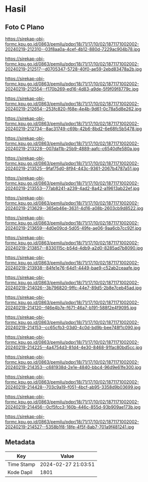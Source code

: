 # Hasil

## Foto C Plano

https://sirekap-obj-formc.kpu.go.id/0863/pemilu/pdpr/18/71/17/10/02/1871171002002-20240219-212310--03f8aa0a-4cef-4b12-880d-7229ac904b78.jpg

https://sirekap-obj-formc.kpu.go.id/0863/pemilu/pdpr/18/71/17/10/02/1871171002002-20240219-212517--d0705347-5728-40f0-ae59-2ebd83478a2b.jpg

https://sirekap-obj-formc.kpu.go.id/0863/pemilu/pdpr/18/71/17/10/02/1871171002002-20240219-212554--f170b269-ed16-4d83-a9de-5f9f09f8779c.jpg

https://sirekap-obj-formc.kpu.go.id/0863/pemilu/pdpr/18/71/17/10/02/1871171002002-20240219-212654--253fc820-f68e-4e4b-9d61-0c78a5d8e262.jpg

https://sirekap-obj-formc.kpu.go.id/0863/pemilu/pdpr/18/71/17/10/02/1871171002002-20240219-212734--8ac31749-c69b-42b6-8bd2-6e68fc5b5478.jpg

https://sirekap-obj-formc.kpu.go.id/0863/pemilu/pdpr/18/71/17/10/02/1871171002002-20240219-213228--007da11b-25b9-4889-aafc-c6540dfe580a.jpg

https://sirekap-obj-formc.kpu.go.id/0863/pemilu/pdpr/18/71/17/10/02/1871171002002-20240219-213525--9faf75d0-8f94-443c-9361-2067b4787a51.jpg

https://sirekap-obj-formc.kpu.go.id/0863/pemilu/pdpr/18/71/17/10/02/1871171002002-20240219-213553--77ab8241-a239-4ad2-8a42-a19613ab22ef.jpg

https://sirekap-obj-formc.kpu.go.id/0863/pemilu/pdpr/18/71/17/10/02/1871171002002-20240219-213629--365eb46e-3631-4d16-a08b-2603cb9d8522.jpg

https://sirekap-obj-formc.kpu.go.id/0863/pemilu/pdpr/18/71/17/10/02/1871171002002-20240219-213659--4d0e09cd-5d05-49fe-ae06-9aa6cb7cc92f.jpg

https://sirekap-obj-formc.kpu.go.id/0863/pemilu/pdpr/18/71/17/10/02/1871171002002-20240219-213857--8330115c-b54d-4db9-a2d0-8285ad7b8090.jpg

https://sirekap-obj-formc.kpu.go.id/0863/pemilu/pdpr/18/71/17/10/02/1871171002002-20240219-213938--84fe1e76-64d1-4449-bae9-c52ab2ceaafe.jpg

https://sirekap-obj-formc.kpu.go.id/0863/pemilu/pdpr/18/71/17/10/02/1871171002002-20240219-214026--3b796820-9ffc-44e7-89d5-2b8e7ceb45ad.jpg

https://sirekap-obj-formc.kpu.go.id/0863/pemilu/pdpr/18/71/17/10/02/1871171002002-20240219-214120--f46e4b7e-f671-46a7-b191-588f2e4f9095.jpg

https://sirekap-obj-formc.kpu.go.id/0863/pemilu/pdpr/18/71/17/10/02/1871171002002-20240219-214153--cc65cfb3-03d0-4c0d-bd9b-bee748f1c090.jpg

https://sirekap-obj-formc.kpu.go.id/0863/pemilu/pdpr/18/71/17/10/02/1871171002002-20240219-214225--4a4754d3-81d4-4e30-8468-91fac80bd5cc.jpg

https://sirekap-obj-formc.kpu.go.id/0863/pemilu/pdpr/18/71/17/10/02/1871171002002-20240219-214353--c681938d-2e1e-4840-bbc4-96d9e61fe300.jpg

https://sirekap-obj-formc.kpu.go.id/0863/pemilu/pdpr/18/71/17/10/02/1871171002002-20240219-214428--703c9a19-f051-4bcf-ab95-3358d9b03699.jpg

https://sirekap-obj-formc.kpu.go.id/0863/pemilu/pdpr/18/71/17/10/02/1871171002002-20240219-214456--0cf5fcc3-160b-446c-855d-93b909ae173b.jpg

https://sirekap-obj-formc.kpu.go.id/0863/pemilu/pdpr/18/71/17/10/02/1871171002002-20240219-214527--5358b1f8-18fe-4f5f-8ab7-701a9f481241.jpg


## Metadata

| Key        | Value               |
| ---------- | ------------------- |
| Time Stamp | 2024-02-27 21:03:51 |
| Kode Dapil | 1801                |



